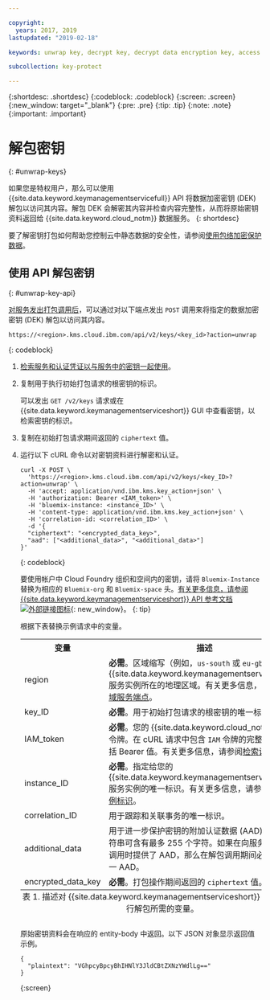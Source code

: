 ```yaml
---

copyright:
  years: 2017, 2019
lastupdated: "2019-02-18"

keywords: unwrap key, decrypt key, decrypt data encryption key, access data encryption key, envelope encryption API examples

subcollection: key-protect

---
```


{:shortdesc: .shortdesc}
{:codeblock: .codeblock}
{:screen: .screen}
{:new_window: target="_blank"}
{:pre: .pre}
{:tip: .tip}
{:note: .note}
{:important: .important}

# 解包密钥
{: #unwrap-keys}

如果您是特权用户，那么可以使用 {{site.data.keyword.keymanagementservicefull}} API 将数据加密密钥 (DEK) 解包以访问其内容。解包 DEK 会解密其内容并检查内容完整性，从而将原始密钥资料返回给 {{site.data.keyword.cloud_notm}} 数据服务。
{: shortdesc}

要了解密钥打包如何帮助您控制云中静态数据的安全性，请参阅[使用包络加密保护数据](/docs/services/key-protect?topic=key-protect-envelope-encryption)。

## 使用 API 解包密钥
{: #unwrap-key-api}

[对服务发出打包调用后](/docs/services/key-protect?topic=key-protect-wrap-keys)，可以通过对以下端点发出 `POST` 调用来将指定的数据加密密钥 (DEK) 解包以访问其内容。

```
https://<region>.kms.cloud.ibm.com/api/v2/keys/<key_id>?action=unwrap
```
{: codeblock}

1. [检索服务和认证凭证以与服务中的密钥一起使用](/docs/services/key-protect?topic=key-protect-set-up-api)。

2. 复制用于执行初始打包请求的根密钥的标识。

    可以发出 `GET /v2/keys` 请求或在 {{site.data.keyword.keymanagementserviceshort}} GUI 中查看密钥，以检索密钥的标识。

3. 复制在初始打包请求期间返回的 `ciphertext` 值。

4. 运行以下 cURL 命令以对密钥资料进行解密和认证。

    ```cURL
    curl -X POST \
      'https://<region>.kms.cloud.ibm.com/api/v2/keys/<key_ID>?action=unwrap' \
      -H 'accept: application/vnd.ibm.kms.key_action+json' \
      -H 'authorization: Bearer <IAM_token>' \
      -H 'bluemix-instance: <instance_ID>' \
      -H 'content-type: application/vnd.ibm.kms.key_action+json' \
      -H 'correlation-id: <correlation_ID>' \
      -d '{
      "ciphertext": "<encrypted_data_key>",
      "aad": ["<additional_data>", "<additional_data>"]
    }'
    ```
    {: codeblock}

    要使用帐户中 Cloud Foundry 组织和空间内的密钥，请将 `Bluemix-Instance` 替换为相应的 `Bluemix-org` 和 `Bluemix-space` 头。[有关更多信息，请参阅 {{site.data.keyword.keymanagementserviceshort}} API 参考文档 ![外部链接图标](../../icons/launch-glyph.svg "外部链接图标")](https://{DomainName}/apidocs/key-protect){: new_window}。
    {: tip}

    根据下表替换示例请求中的变量。
    <table>
      <tr>
        <th>变量</th>
        <th>描述</th>
      </tr>
      <tr>
        <td><varname>region</varname></td>
        <td><strong>必需</strong>。区域缩写（例如，<code>us-south</code> 或 <code>eu-gb</code>），表示 {{site.data.keyword.keymanagementserviceshort}} 服务实例所在的地理区域。有关更多信息，请参阅<a href="/docs/services/key-protect?topic=key-protect-regions#endpoints">区域服务端点</a>。</td>
      </tr>
      <tr>
        <td><varname>key_ID</varname></td>
        <td><strong>必需</strong>。用于初始打包请求的根密钥的唯一标识。</td>
      </tr>
      <tr>
        <td><varname>IAM_token</varname></td>
        <td><strong>必需</strong>。您的 {{site.data.keyword.cloud_notm}} 访问令牌。在 cURL 请求中包含 <code>IAM</code> 令牌的完整内容，包括 Bearer 值。有关更多信息，请参阅<a href="/docs/services/key-protect?topic=key-protect-retrieve-access-token">检索访问令牌</a>。</td>
      </tr>
      <tr>
        <td><varname>instance_ID</varname></td>
        <td><strong>必需</strong>。指定给您的 {{site.data.keyword.keymanagementserviceshort}} 服务实例的唯一标识。有关更多信息，请参阅<a href="/docs/services/key-protect?topic=key-protect-retrieve-instance-ID">检索实例标识</a>。</td>
      </tr>
      <tr>
        <td><varname>correlation_ID</varname></td>
        <td>用于跟踪和关联事务的唯一标识。</td>
      </tr>
      <tr>
        <td><varname>additional_data</varname></td>
        <td>用于进一步保护密钥的附加认证数据 (AAD)。每个字符串可含有最多 255 个字符。如果在向服务发出打包调用时提供了 AAD，那么在解包调用期间必须指定同一 AAD。</td>
      </tr>
      <tr>
        <td><varname>encrypted_data_key</varname></td>
        <td><strong>必需</strong>。打包操作期间返回的 <code>ciphertext</code> 值。</td>
      </tr>
      <caption style="caption-side:bottom;">表 1. 描述对 {{site.data.keyword.keymanagementserviceshort}} 中的密钥进行解包所需的变量。</caption>
    </table>

    原始密钥资料会在响应的 entity-body 中返回。以下 JSON 对象显示返回值示例。

    ```
    {
      "plaintext": "VGhpcyBpcyBhIHNlY3JldCBtZXNzYWdlLg=="
    }
    ```
    {:screen}
